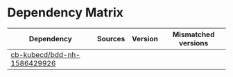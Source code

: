 # Dependency Matrix

Dependency | Sources | Version | Mismatched versions
---------- | ------- | ------- | -------------------
[cb-kubecd/bdd-nh-1586429926](https://github.com/cb-kubecd/bdd-nh-1586429926.git) |  | []() | 
